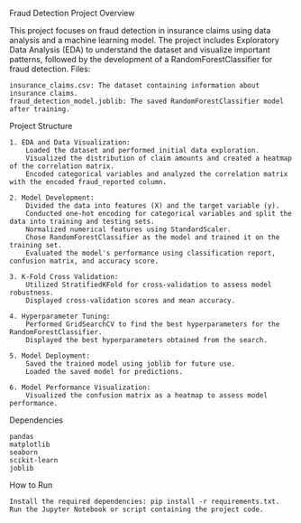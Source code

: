 Fraud Detection Project
Overview

This project focuses on fraud detection in insurance claims using data analysis and a machine learning model. The project includes Exploratory Data Analysis (EDA) to understand the dataset and visualize important patterns, followed by the development of a RandomForestClassifier for fraud detection.
Files:

    insurance_claims.csv: The dataset containing information about insurance claims.
    fraud_detection_model.joblib: The saved RandomForestClassifier model after training.

Project Structure

    1. EDA and Data Visualization:
        Loaded the dataset and performed initial data exploration.
        Visualized the distribution of claim amounts and created a heatmap of the correlation matrix.
        Encoded categorical variables and analyzed the correlation matrix with the encoded fraud_reported column.

    2. Model Development:
        Divided the data into features (X) and the target variable (y).
        Conducted one-hot encoding for categorical variables and split the data into training and testing sets.
        Normalized numerical features using StandardScaler.
        Chose RandomForestClassifier as the model and trained it on the training set.
        Evaluated the model's performance using classification report, confusion matrix, and accuracy score.

    3. K-Fold Cross Validation:
        Utilized StratifiedKFold for cross-validation to assess model robustness.
        Displayed cross-validation scores and mean accuracy.

    4. Hyperparameter Tuning:
        Performed GridSearchCV to find the best hyperparameters for the RandomForestClassifier.
        Displayed the best hyperparameters obtained from the search.

    5. Model Deployment:
        Saved the trained model using joblib for future use.
        Loaded the saved model for predictions.

    6. Model Performance Visualization:
        Visualized the confusion matrix as a heatmap to assess model performance.

Dependencies

    pandas
    matplotlib
    seaborn
    scikit-learn
    joblib

How to Run

    Install the required dependencies: pip install -r requirements.txt.
    Run the Jupyter Notebook or script containing the project code.
